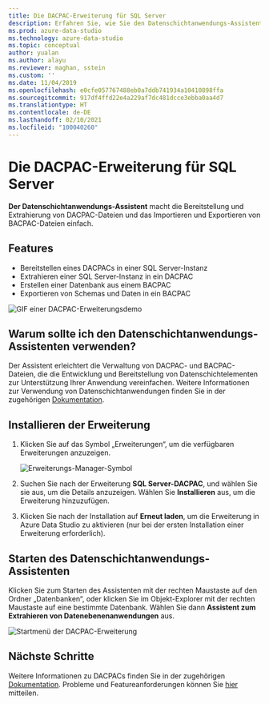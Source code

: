 ```yaml
---
title: Die DACPAC-Erweiterung für SQL Server
description: Erfahren Sie, wie Sie den Datenschichtanwendungs-Assistenten installieren und starten, der das Bereitstellen und Extrahieren von DACPAC-Dateien und das Importieren und Exportieren von BACPAC-Dateien vereinfacht.
ms.prod: azure-data-studio
ms.technology: azure-data-studio
ms.topic: conceptual
author: yualan
ms.author: alayu
ms.reviewer: maghan, sstein
ms.custom: ''
ms.date: 11/04/2019
ms.openlocfilehash: e0cfe057767488eb0a7ddb741934a10410898ffa
ms.sourcegitcommit: 917df4ffd22e4a229af7dc481dcce3ebba0aa4d7
ms.translationtype: HT
ms.contentlocale: de-DE
ms.lasthandoff: 02/10/2021
ms.locfileid: "100040260"
---
```

# <a name="sql-server-dacpac-extension"></a>Die DACPAC-Erweiterung für SQL Server

**Der Datenschichtanwendungs-Assistent** macht die Bereitstellung und Extrahierung von DACPAC-Dateien und das Importieren und Exportieren von BACPAC-Dateien einfach.

## <a name="features"></a>Features

* Bereitstellen eines DACPACs in einer SQL Server-Instanz
* Extrahieren einer SQL Server-Instanz in ein DACPAC
* Erstellen einer Datenbank aus einem BACPAC
* Exportieren von Schemas und Daten in ein BACPAC

![GIF einer DACPAC-Erweiterungsdemo](media/sql-server-dacpac-extension/dacpac-extension-demo.gif)

## <a name="why-would-i-use-the-data-tier-application-wizard"></a>Warum sollte ich den Datenschichtanwendungs-Assistenten verwenden?

Der Assistent erleichtert die Verwaltung von DACPAC- und BACPAC-Dateien, die die Entwicklung und Bereitstellung von Datenschichtelementen zur Unterstützung Ihrer Anwendung vereinfachen. Weitere Informationen zur Verwendung von Datenschichtanwendungen finden Sie in der zugehörigen [Dokumentation](../../relational-databases/data-tier-applications/data-tier-applications.md).

## <a name="install-the-extension"></a>Installieren der Erweiterung

1. Klicken Sie auf das Symbol „Erweiterungen“, um die verfügbaren Erweiterungen anzuzeigen.

    ![Erweiterungs-Manager-Symbol](media/add-extensions/extension-manager-icon.png)

2. Suchen Sie nach der Erweiterung **SQL Server-DACPAC**, und wählen Sie sie aus, um die Details anzuzeigen. Wählen Sie **Installieren** aus, um die Erweiterung hinzuzufügen.

3. Klicken Sie nach der Installation auf **Erneut laden**, um die Erweiterung in Azure Data Studio zu aktivieren (nur bei der ersten Installation einer Erweiterung erforderlich).

## <a name="launch-the-data-tier-application-wizard"></a>Starten des Datenschichtanwendungs-Assistenten

Klicken Sie zum Starten des Assistenten mit der rechten Maustaste auf den Ordner „Datenbanken“, oder klicken Sie im Objekt-Explorer mit der rechten Maustaste auf eine bestimmte Datenbank. Wählen Sie dann **Assistent zum Extrahieren von Datenebenenanwendungen** aus.

![Startmenü der DACPAC-Erweiterung](media/sql-server-dacpac-extension/dacpac-extension-launch.png)

## <a name="next-steps"></a>Nächste Schritte

Weitere Informationen zu DACPACs finden Sie in der zugehörigen [Dokumentation](../../relational-databases/data-tier-applications/data-tier-applications.md).
Probleme und Featureanforderungen können Sie [hier](https://github.com/microsoft/azuredatastudio/issues) mitteilen.